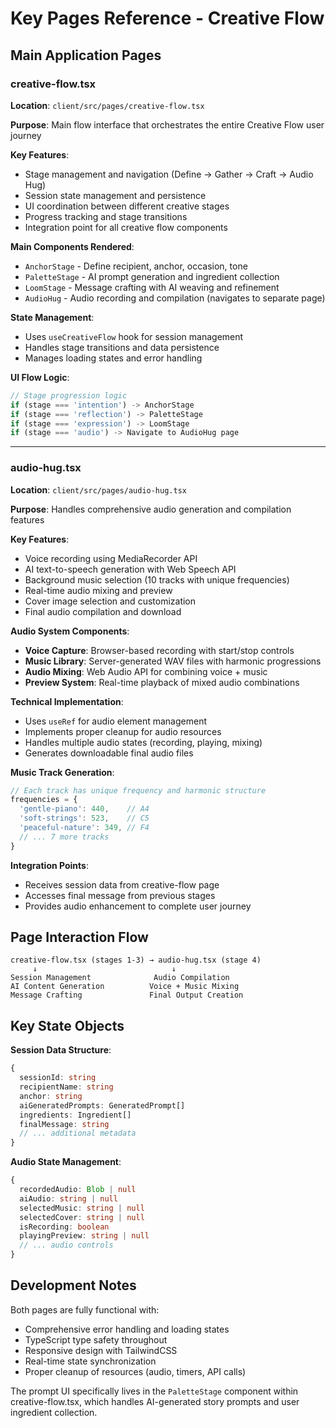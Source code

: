 # Key Pages Reference - Creative Flow

## Main Application Pages

### creative-flow.tsx
**Location**: `client/src/pages/creative-flow.tsx`

**Purpose**: Main flow interface that orchestrates the entire Creative Flow user journey

**Key Features**:
- Stage management and navigation (Define → Gather → Craft → Audio Hug)
- Session state management and persistence
- UI coordination between different creative stages
- Progress tracking and stage transitions
- Integration point for all creative flow components

**Main Components Rendered**:
- `AnchorStage` - Define recipient, anchor, occasion, tone
- `PaletteStage` - AI prompt generation and ingredient collection
- `LoomStage` - Message crafting with AI weaving and refinement
- `AudioHug` - Audio recording and compilation (navigates to separate page)

**State Management**:
- Uses `useCreativeFlow` hook for session management
- Handles stage transitions and data persistence
- Manages loading states and error handling

**UI Flow Logic**:
```typescript
// Stage progression logic
if (stage === 'intention') -> AnchorStage
if (stage === 'reflection') -> PaletteStage  
if (stage === 'expression') -> LoomStage
if (stage === 'audio') -> Navigate to AudioHug page
```

---

### audio-hug.tsx
**Location**: `client/src/pages/audio-hug.tsx`

**Purpose**: Handles comprehensive audio generation and compilation features

**Key Features**:
- Voice recording using MediaRecorder API
- AI text-to-speech generation with Web Speech API
- Background music selection (10 tracks with unique frequencies)
- Real-time audio mixing and preview
- Cover image selection and customization
- Final audio compilation and download

**Audio System Components**:
- **Voice Capture**: Browser-based recording with start/stop controls
- **Music Library**: Server-generated WAV files with harmonic progressions
- **Audio Mixing**: Web Audio API for combining voice + music
- **Preview System**: Real-time playback of mixed audio combinations

**Technical Implementation**:
- Uses `useRef` for audio element management
- Implements proper cleanup for audio resources
- Handles multiple audio states (recording, playing, mixing)
- Generates downloadable final audio files

**Music Track Generation**:
```typescript
// Each track has unique frequency and harmonic structure
frequencies = {
  'gentle-piano': 440,    // A4
  'soft-strings': 523,    // C5
  'peaceful-nature': 349, // F4
  // ... 7 more tracks
}
```

**Integration Points**:
- Receives session data from creative-flow page
- Accesses final message from previous stages
- Provides audio enhancement to complete user journey

## Page Interaction Flow

```
creative-flow.tsx (stages 1-3) → audio-hug.tsx (stage 4)
     ↓                              ↓
Session Management              Audio Compilation
AI Content Generation          Voice + Music Mixing
Message Crafting               Final Output Creation
```

## Key State Objects

**Session Data Structure**:
```typescript
{
  sessionId: string
  recipientName: string
  anchor: string
  aiGeneratedPrompts: GeneratedPrompt[]
  ingredients: Ingredient[]
  finalMessage: string
  // ... additional metadata
}
```

**Audio State Management**:
```typescript
{
  recordedAudio: Blob | null
  aiAudio: string | null
  selectedMusic: string | null
  selectedCover: string | null
  isRecording: boolean
  playingPreview: string | null
  // ... audio controls
}
```

## Development Notes

Both pages are fully functional with:
- Comprehensive error handling and loading states
- TypeScript type safety throughout
- Responsive design with TailwindCSS
- Real-time state synchronization
- Proper cleanup of resources (audio, timers, API calls)

The prompt UI specifically lives in the `PaletteStage` component within creative-flow.tsx, which handles AI-generated story prompts and user ingredient collection.